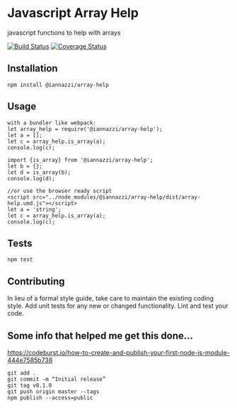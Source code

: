 Javascript Array Help
=========

javascript functions to help with arrays

[![Build Status](https://travis-ci.org/iannazzi/array-help.svg?branch=master)](https://travis-ci.org/iannazzi/array-help) [![Coverage Status](https://coveralls.io/repos/iannazzi/array-help/badge.svg)](https://coveralls.io/r/iannazzi/array-help)

## Installation

  `npm install @iannazzi/array-help`

## Usage
    with a bundler like webpack:
    let array_help = require('@iannazzi/array-help');
    let a = [];
    let c = array_help.is_array(a);
    console.log(c);
    
    import {is_array} from '@iannazzi/array-help';
    let b = {};
    let d = is_array(b);
    console.log(d);
    
    //or use the browser ready script
    <script src="../node_modules/@iannazzi/array-help/dist/array-help.umd.js"></script>
    let a = 'string';
    let c = array_help.is_array(a);
    console.log(c);

## Tests

  `npm test`

## Contributing

In lieu of a formal style guide, take care to maintain the existing coding style. Add unit tests for any new or changed functionality. Lint and test your code.



## Some info that helped me get this done...

https://codeburst.io/how-to-create-and-publish-your-first-node-js-module-444e7585b738


    git add .
    git commit -m “Initial release”
    git tag v0.1.0
    git push origin master --tags
    npm publish --access=public 
    
    